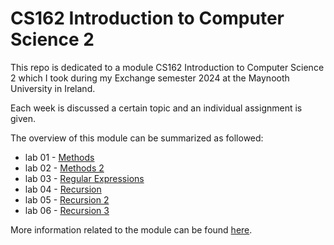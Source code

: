 # CS162 Introduction to Computer Science 2

This repo is dedicated to a module CS162 Introduction to Computer Science 2 which I took during my Exchange semester 2024 at the Maynooth University in Ireland.

Each week is discussed a certain topic and an individual assignment is given.

The overview of this module can be summarized as followed:
- lab 01 - [Methods](https://github.com/tmshts/Introduction_to_Computer_Science/tree/main/lab_01)
- lab 02 - [Methods 2](https://github.com/tmshts/Introduction_to_Computer_Science/tree/main/lab_02)
- lab 03 - [Regular Expressions](https://github.com/tmshts/Introduction_to_Computer_Science/tree/main/lab_03)
- lab 04 - [Recursion](https://github.com/tmshts/Introduction_to_Computer_Science/tree/main/lab_04)
- lab 05 - [Recursion 2](https://github.com/tmshts/Introduction_to_Computer_Science/tree/main/lab_05)
- lab 06 - [Recursion 3](https://github.com/tmshts/Introduction_to_Computer_Science/tree/main/lab_06)


More information related to the module can be found [here](https://www.maynoothuniversity.ie/node/545163).